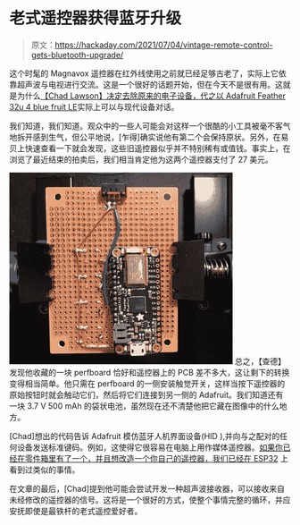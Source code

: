 # 老式遥控器获得蓝牙升级

> 原文：<https://hackaday.com/2021/07/04/vintage-remote-control-gets-bluetooth-upgrade/>

这个时髦的 Magnavox 遥控器在红外线使用之前就已经足够古老了，实际上它依靠超声波与电视进行交流。这是一个很好的话题开始，但在今天不是很有用。这就是为什么[【Chad Lawson】决定去除原来的电子设备，代之以 Adafruit Feather 32u 4 blue fruit LE](https://www.instructables.com/Retro-Future-Bluetooth-Remote/)实际上可以与现代设备对话。

我们知道，我们知道。观众中的一些人可能会对这样一个很酷的小工具被毫不客气地拆开感到生气，但公平地说，[乍得]确实说他有第二个会保持原状。另外，在易贝上快速查看一下就会发现，这些旧遥控器似乎并不特别稀有或值钱。事实上，在浏览了最近结束的拍卖后，我们相当肯定他为这两个遥控器支付了 27 美元。

[![](img/f9e7797f94c2eb131e08db0e1ef27896.png)](https://hackaday.com/wp-content/uploads/2021/06/btremote_detail.jpg) 总之，【查德】发现他收藏的一块 perfboard 恰好和遥控器上的 PCB 差不多大，这让剩下的转换变得相当简单。他只需在 perfboard 的一侧安装触觉开关，这样当按下遥控器的原始按钮时就会触动它们，然后将它们连接到另一侧的 Adafruit。我们知道还有一块 3.7 V 500 mAh 的袋状电池，虽然现在还不清楚他把它藏在图像中的什么地方。

[Chad]想出的代码告诉 Adafruit 模仿蓝牙人机界面设备(HID ),并向与之配对的任何设备发送标准键码。例如，这使得它很容易在电脑上用作媒体遥控器。[如果你已经在零件箱里有了一个，并且想改造一个你自己的遥控器，我们已经在 ESP32](https://hackaday.com/2021/05/27/this-esp32-bluetooth-page-turner-cant-get-any-easier/) 上看到过类似的事情。

在文章的最后，[Chad]提到他可能会尝试开发一种超声波接收器，可以接收来自未经修改的遥控器的信号。这将是一个很好的方式，使整个事情完整的循环，并应安抚即使是最铁杆的老式遥控爱好者。